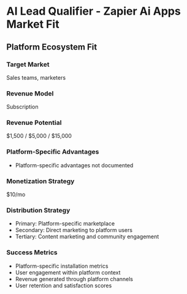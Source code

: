 # AI Lead Qualifier - Zapier Ai Apps Market Fit

## Platform Ecosystem Fit

### Target Market
Sales teams, marketers

### Revenue Model
Subscription

### Revenue Potential
$1,500 / $5,000 / $15,000

### Platform-Specific Advantages
- Platform-specific advantages not documented

### Monetization Strategy
$10/mo

### Distribution Strategy
- Primary: Platform-specific marketplace
- Secondary: Direct marketing to platform users
- Tertiary: Content marketing and community engagement

### Success Metrics
- Platform-specific installation metrics
- User engagement within platform context
- Revenue generated through platform channels
- User retention and satisfaction scores
